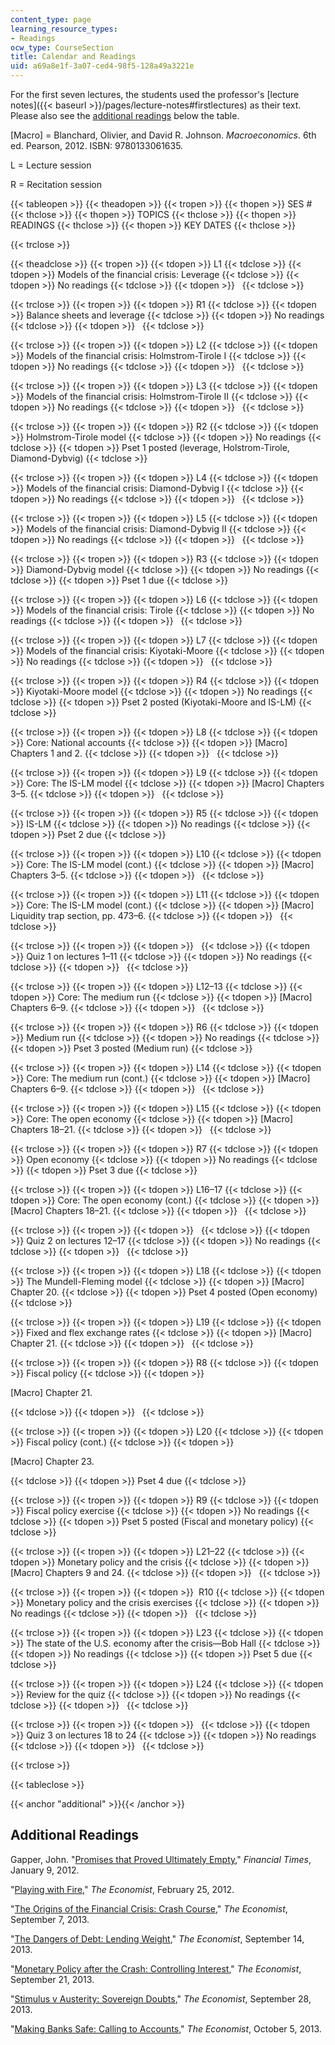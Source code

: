 ```yaml
---
content_type: page
learning_resource_types:
- Readings
ocw_type: CourseSection
title: Calendar and Readings
uid: a69a8e1f-3a07-ced4-98f5-128a49a3221e
---
```


For the first seven lectures, the students used the professor's [lecture notes]({{< baseurl >}}/pages/lecture-notes#firstlectures) as their text. Please also see the [additional readings](#additional) below the table.  

\[Macro\] = Blanchard, Olivier, and David R. Johnson. _Macroeconomics_. 6th ed. Pearson, 2012. ISBN: 9780133061635.

L = Lecture session

R = Recitation session

{{< tableopen >}}
{{< theadopen >}}
{{< tropen >}}
{{< thopen >}}
SES #
{{< thclose >}}
{{< thopen >}}
TOPICS
{{< thclose >}}
{{< thopen >}}
READINGS
{{< thclose >}}
{{< thopen >}}
KEY DATES
{{< thclose >}}

{{< trclose >}}

{{< theadclose >}}
{{< tropen >}}
{{< tdopen >}}
L1
{{< tdclose >}}
{{< tdopen >}}
Models of the financial crisis: Leverage
{{< tdclose >}}
{{< tdopen >}}
No readings
{{< tdclose >}}
{{< tdopen >}}
 
{{< tdclose >}}

{{< trclose >}}
{{< tropen >}}
{{< tdopen >}}
R1
{{< tdclose >}}
{{< tdopen >}}
Balance sheets and leverage
{{< tdclose >}}
{{< tdopen >}}
No readings
{{< tdclose >}}
{{< tdopen >}}
 
{{< tdclose >}}

{{< trclose >}}
{{< tropen >}}
{{< tdopen >}}
L2
{{< tdclose >}}
{{< tdopen >}}
Models of the financial crisis: Holmstrom-Tirole I
{{< tdclose >}}
{{< tdopen >}}
No readings
{{< tdclose >}}
{{< tdopen >}}
 
{{< tdclose >}}

{{< trclose >}}
{{< tropen >}}
{{< tdopen >}}
L3
{{< tdclose >}}
{{< tdopen >}}
Models of the financial crisis: Holmstrom-Tirole II
{{< tdclose >}}
{{< tdopen >}}
No readings
{{< tdclose >}}
{{< tdopen >}}
 
{{< tdclose >}}

{{< trclose >}}
{{< tropen >}}
{{< tdopen >}}
R2
{{< tdclose >}}
{{< tdopen >}}
Holmstrom-Tirole model
{{< tdclose >}}
{{< tdopen >}}
No readings
{{< tdclose >}}
{{< tdopen >}}
Pset 1 posted (leverage, Holstrom-Tirole, Diamond-Dybvig)
{{< tdclose >}}

{{< trclose >}}
{{< tropen >}}
{{< tdopen >}}
L4
{{< tdclose >}}
{{< tdopen >}}
Models of the financial crisis: Diamond-Dybvig I
{{< tdclose >}}
{{< tdopen >}}
No readings
{{< tdclose >}}
{{< tdopen >}}
 
{{< tdclose >}}

{{< trclose >}}
{{< tropen >}}
{{< tdopen >}}
L5
{{< tdclose >}}
{{< tdopen >}}
Models of the financial crisis: Diamond-Dybvig II
{{< tdclose >}}
{{< tdopen >}}
No readings
{{< tdclose >}}
{{< tdopen >}}
 
{{< tdclose >}}

{{< trclose >}}
{{< tropen >}}
{{< tdopen >}}
R3
{{< tdclose >}}
{{< tdopen >}}
Diamond-Dybvig model
{{< tdclose >}}
{{< tdopen >}}
No readings
{{< tdclose >}}
{{< tdopen >}}
Pset 1 due
{{< tdclose >}}

{{< trclose >}}
{{< tropen >}}
{{< tdopen >}}
L6
{{< tdclose >}}
{{< tdopen >}}
Models of the financial crisis: Tirole
{{< tdclose >}}
{{< tdopen >}}
No readings
{{< tdclose >}}
{{< tdopen >}}
 
{{< tdclose >}}

{{< trclose >}}
{{< tropen >}}
{{< tdopen >}}
L7
{{< tdclose >}}
{{< tdopen >}}
Models of the financial crisis: Kiyotaki-Moore
{{< tdclose >}}
{{< tdopen >}}
No readings
{{< tdclose >}}
{{< tdopen >}}
 
{{< tdclose >}}

{{< trclose >}}
{{< tropen >}}
{{< tdopen >}}
R4
{{< tdclose >}}
{{< tdopen >}}
Kiyotaki-Moore model
{{< tdclose >}}
{{< tdopen >}}
No readings
{{< tdclose >}}
{{< tdopen >}}
Pset 2 posted (Kiyotaki-Moore and IS-LM)
{{< tdclose >}}

{{< trclose >}}
{{< tropen >}}
{{< tdopen >}}
L8
{{< tdclose >}}
{{< tdopen >}}
Core: National accounts
{{< tdclose >}}
{{< tdopen >}}
\[Macro\] Chapters 1 and 2.
{{< tdclose >}}
{{< tdopen >}}
 
{{< tdclose >}}

{{< trclose >}}
{{< tropen >}}
{{< tdopen >}}
L9
{{< tdclose >}}
{{< tdopen >}}
Core: The IS-LM model
{{< tdclose >}}
{{< tdopen >}}
\[Macro\] Chapters 3–5.
{{< tdclose >}}
{{< tdopen >}}
 
{{< tdclose >}}

{{< trclose >}}
{{< tropen >}}
{{< tdopen >}}
R5
{{< tdclose >}}
{{< tdopen >}}
IS-LM
{{< tdclose >}}
{{< tdopen >}}
No readings
{{< tdclose >}}
{{< tdopen >}}
Pset 2 due
{{< tdclose >}}

{{< trclose >}}
{{< tropen >}}
{{< tdopen >}}
L10
{{< tdclose >}}
{{< tdopen >}}
Core: The IS-LM model (cont.)
{{< tdclose >}}
{{< tdopen >}}
\[Macro\] Chapters 3–5.
{{< tdclose >}}
{{< tdopen >}}
 
{{< tdclose >}}

{{< trclose >}}
{{< tropen >}}
{{< tdopen >}}
L11
{{< tdclose >}}
{{< tdopen >}}
Core: The IS-LM model (cont.)
{{< tdclose >}}
{{< tdopen >}}
\[Macro\] Liquidity trap section, pp. 473–6.
{{< tdclose >}}
{{< tdopen >}}
 
{{< tdclose >}}

{{< trclose >}}
{{< tropen >}}
{{< tdopen >}}
 
{{< tdclose >}}
{{< tdopen >}}
Quiz 1 on lectures 1–11
{{< tdclose >}}
{{< tdopen >}}
No readings
{{< tdclose >}}
{{< tdopen >}}
 
{{< tdclose >}}

{{< trclose >}}
{{< tropen >}}
{{< tdopen >}}
L12–13
{{< tdclose >}}
{{< tdopen >}}
Core: The medium run
{{< tdclose >}}
{{< tdopen >}}
\[Macro\] Chapters 6–9.
{{< tdclose >}}
{{< tdopen >}}
 
{{< tdclose >}}

{{< trclose >}}
{{< tropen >}}
{{< tdopen >}}
R6
{{< tdclose >}}
{{< tdopen >}}
Medium run
{{< tdclose >}}
{{< tdopen >}}
No readings
{{< tdclose >}}
{{< tdopen >}}
Pset 3 posted (Medium run)
{{< tdclose >}}

{{< trclose >}}
{{< tropen >}}
{{< tdopen >}}
L14
{{< tdclose >}}
{{< tdopen >}}
Core: The medium run (cont.)
{{< tdclose >}}
{{< tdopen >}}
\[Macro\] Chapters 6–9.
{{< tdclose >}}
{{< tdopen >}}
 
{{< tdclose >}}

{{< trclose >}}
{{< tropen >}}
{{< tdopen >}}
L15
{{< tdclose >}}
{{< tdopen >}}
Core: The open economy
{{< tdclose >}}
{{< tdopen >}}
\[Macro\] Chapters 18–21.
{{< tdclose >}}
{{< tdopen >}}
 
{{< tdclose >}}

{{< trclose >}}
{{< tropen >}}
{{< tdopen >}}
R7
{{< tdclose >}}
{{< tdopen >}}
Open economy
{{< tdclose >}}
{{< tdopen >}}
No readings
{{< tdclose >}}
{{< tdopen >}}
Pset 3 due
{{< tdclose >}}

{{< trclose >}}
{{< tropen >}}
{{< tdopen >}}
L16–17
{{< tdclose >}}
{{< tdopen >}}
Core: The open economy (cont.)
{{< tdclose >}}
{{< tdopen >}}
\[Macro\] Chapters 18–21.
{{< tdclose >}}
{{< tdopen >}}
 
{{< tdclose >}}

{{< trclose >}}
{{< tropen >}}
{{< tdopen >}}
 
{{< tdclose >}}
{{< tdopen >}}
Quiz 2 on lectures 12–17
{{< tdclose >}}
{{< tdopen >}}
No readings
{{< tdclose >}}
{{< tdopen >}}
 
{{< tdclose >}}

{{< trclose >}}
{{< tropen >}}
{{< tdopen >}}
L18
{{< tdclose >}}
{{< tdopen >}}
The Mundell-Fleming model
{{< tdclose >}}
{{< tdopen >}}
\[Macro\] Chapter 20.
{{< tdclose >}}
{{< tdopen >}}
Pset 4 posted (Open economy)
{{< tdclose >}}

{{< trclose >}}
{{< tropen >}}
{{< tdopen >}}
L19
{{< tdclose >}}
{{< tdopen >}}
Fixed and flex exchange rates
{{< tdclose >}}
{{< tdopen >}}
\[Macro\] Chapter 21.
{{< tdclose >}}
{{< tdopen >}}
 
{{< tdclose >}}

{{< trclose >}}
{{< tropen >}}
{{< tdopen >}}
R8
{{< tdclose >}}
{{< tdopen >}}
Fiscal policy
{{< tdclose >}}
{{< tdopen >}}


\[Macro\] Chapter 21.


{{< tdclose >}}
{{< tdopen >}}
 
{{< tdclose >}}

{{< trclose >}}
{{< tropen >}}
{{< tdopen >}}
L20
{{< tdclose >}}
{{< tdopen >}}
Fiscal policy (cont.)
{{< tdclose >}}
{{< tdopen >}}


\[Macro\] Chapter 23.


{{< tdclose >}}
{{< tdopen >}}
Pset 4 due
{{< tdclose >}}

{{< trclose >}}
{{< tropen >}}
{{< tdopen >}}
R9
{{< tdclose >}}
{{< tdopen >}}
Fiscal policy exercise
{{< tdclose >}}
{{< tdopen >}}
No readings
{{< tdclose >}}
{{< tdopen >}}
Pset 5 posted (Fiscal and monetary policy)
{{< tdclose >}}

{{< trclose >}}
{{< tropen >}}
{{< tdopen >}}
L21–22
{{< tdclose >}}
{{< tdopen >}}
Monetary policy and the crisis
{{< tdclose >}}
{{< tdopen >}}
\[Macro\] Chapters 9 and 24.
{{< tdclose >}}
{{< tdopen >}}
 
{{< tdclose >}}

{{< trclose >}}
{{< tropen >}}
{{< tdopen >}}
 R10
{{< tdclose >}}
{{< tdopen >}}
Monetary policy and the crisis exercises
{{< tdclose >}}
{{< tdopen >}}
No readings
{{< tdclose >}}
{{< tdopen >}}
 
{{< tdclose >}}

{{< trclose >}}
{{< tropen >}}
{{< tdopen >}}
L23
{{< tdclose >}}
{{< tdopen >}}
The state of the U.S. economy after the crisis—Bob Hall
{{< tdclose >}}
{{< tdopen >}}
No readings
{{< tdclose >}}
{{< tdopen >}}
Pset 5 due
{{< tdclose >}}

{{< trclose >}}
{{< tropen >}}
{{< tdopen >}}
L24
{{< tdclose >}}
{{< tdopen >}}
Review for the quiz
{{< tdclose >}}
{{< tdopen >}}
No readings
{{< tdclose >}}
{{< tdopen >}}
 
{{< tdclose >}}

{{< trclose >}}
{{< tropen >}}
{{< tdopen >}}
 
{{< tdclose >}}
{{< tdopen >}}
Quiz 3 on lectures 18 to 24
{{< tdclose >}}
{{< tdopen >}}
No readings
{{< tdclose >}}
{{< tdopen >}}
 
{{< tdclose >}}

{{< trclose >}}

{{< tableclose >}}

{{< anchor "additional" >}}{{< /anchor >}}

Additional Readings
-------------------

Gapper, John. "[Promises that Proved Ultimately Empty](http://www.ft.com/intl/cms/s/0/35f6c704-3ab8-11e1-a756-00144feabdc0.html#axzz3CiaBKSiK)," _Financial Times_, January 9, 2012.

"[Playing with Fire](http://www.economist.com/node/21547999)," _The Economist_, February 25, 2012.

"[The Origins of the Financial Crisis: Crash Course](http://www.economist.com/news/schoolsbrief/21584534-effects-financial-crisis-are-still-being-felt-five-years-article)," _The Economist_, September 7, 2013.

"[The Dangers of Debt: Lending Weight](http://www.economist.com/news/schools-brief/21586284-second-our-series-articles-financial-crisis-looks-role-debt-and)," _The Economist_, September 14, 2013.

"[Monetary Policy after the Crash: Controlling Interest](http://www.economist.com/news/schools-brief/21586527-third-our-series-articles-financial-crisis-looks-unconventional)," _The Economist_, September 21, 2013.

"[Stimulus v Austerity: Sovereign Doubts](http://news.alacrastore.com/economist/Stimulus-v-austerity-Sovereign-doubts-EN_EN_MAIN_20130928T000000_0060)," _The Economist_, September 28, 2013.

"[Making Banks Safe: Calling to Accounts](http://www.economist.com/news/schools-brief/21587205-final-article-our-series-financial-crisis-examines-best-way-make-banks)," _The Economist_, October 5, 2013.